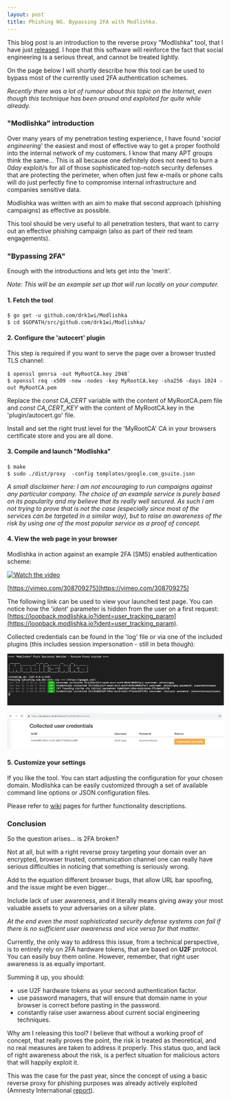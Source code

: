 ```yaml
---
layout: post
title: Phishing NG. Bypassing 2FA with Modlishka.
---
```


This blog post is an introduction to the reverse proxy "Modlishka" tool, that I have just [released](https://github.com/drk1wi/Modlishka). 
I hope that this software will reinforce the fact that social engineering is a serious threat, and cannot be treated lightly.


On the page below I will shortly describe how this tool can be used to bypass most of the currently used 2FA authentication schemes.

_Recently there was a lot of rumour about this topic on the Internet, even though this technique has been around and exploited for quite while already._

### "Modlishka" introduction

Over many years of my penetration testing experience, I have found '_social engineering_'  the easiest and most of effective way to get a proper foothold into the internal network of my customers. I know that many APT groups think the same...
This is all because one definitely does not need to burn a _0day_ exploit/s for all of those sophisticated top-notch security defenses that are protecting the perimeter, when often just few e-mails or phone calls will do just perfectly fine to compromise internal infrastructure and companies sensitive data.  


Modlishka was written with an aim to make that second approach (phishing campaigns) as effective as possible.

This tool should be very useful to all penetration testers, that want to carry out an effective phishing campaign (also as part of their red team engagements).  


### "Bypassing 2FA"

Enough with the introductions and lets get into the 'merit'.

_Note: This will be an example set up that will run locally on your computer._ 

#### 1. Fetch the tool 

```
$ go get -u github.com/drk1wi/Modlishka
$ cd $GOPATH/src/github.com/drk1wi/Modlishka/
```

    
#### 2. Configure the 'autocert' plugin 
 
 This step is required if you want to serve the page over a browser trusted TLS channel:
 
```
$ openssl genrsa -out MyRootCA.key 2048`
$ openssl req -x509 -new -nodes -key MyRootCA.key -sha256 -days 1024 -out MyRootCA.pem
```

Replace the _const CA_CERT_ variable with the content of MyRootCA.pem file and _const CA_CERT_KEY_  with the content of MyRootCA.key in the 'plugin/autocert.go' file.

Install and set the right trust level for the 'MyRootCA' CA in your browsers certificate store and you are all done.

#### 3. Compile and launch "Modlishka" 
    
```
$ make
$ sudo ./dist/proxy  -config templates/google.com_gsuite.json
```

_A small disclaimer here: I am not encouraging to run campaigns against any particular company. The choice of an example service is purely based on its popularity and my believe that its really well secured. As such I am not trying to prove that is not the case (especially since most of the services can be targeted in a similar way), but to raise an awareness of the risk by using one of the most popular service as a proof of concept._

#### 4. View the web page in your browser

 Modlishka in action against an example 2FA (SMS) enabled authentication scheme:

[![Watch the video](https://i.vimeocdn.com/video/749353683.jpg)](https://vimeo.com/308709275)

[https://vimeo.com/308709275](https://vimeo.com/308709275)

The following link can be used to view your launched test page. You can notice how the '_ident_' parameter is hidden from the user on a first request: [https://loopback.modlishka.io?ident=user_tracking_param](https://loopback.modlishka.io?ident=user_tracking_param).

Collected credentials can be found in the 'log' file or via one of the included plugins (this includes session impersonation - still in beta though):

![alt text](https://raw.githubusercontent.com/drk1wi/assets/master/7d0426a133a85a46a76a424574bf5a2acf99815e.png)

![alt text](https://raw.githubusercontent.com/drk1wi/assets/master/779e2185531eadb81996045fe56952860efd7c08.png)


####  5. Customize your settings

If you like the tool. You can start adjusting the configuration for your chosen domain.
Modlishka can be easily customized through a set of available command line options or JSON configuration files.

Please refer to [wiki](https://github.com/drk1wi/Modlishka/wiki)  pages for further functionality descriptions. 

### Conclusion

So the question arises... is 2FA broken? 

Not at all, but with a right reverse proxy targeting your domain over an encrypted, browser trusted, communication channel one can really have serious difficulties in noticing that something is seriously wrong.

Add to the equation different browser bugs, that allow URL bar spoofing, and the issue might be even bigger...

Include lack of user awareness, and it literally means giving away your most valuable assets to your adversaries on a silver plate. 

_At the end even the most sophisticated security defense systems can fail if there is no sufficient user awareness and vice versa for that matter._

Currently, the only way to address this issue, from a technical perspective, is to entirely rely on 2FA hardware tokens, that are based on **U2F** protocol. You can easily buy them online. However, remember, that right user awareness is as equally important.

Summing it up, you should:
- use U2F hardware tokens as your second authentication factor.
- use password managers, that will ensure that domain name in your browser is correct before pasting in the password.
- constantly raise user awarness about current social engineering techniques.

Why am I releasing this tool?
I believe that without a working proof of concept, that really proves the point, the risk is treated as theoretical, and no real measures are taken to address it properly. This status quo, and lack of right awareness about the risk, is a perfect situation for malicious actors that will happily exploit it.

This was the case for the past year, since the concept of using a basic reverse proxy for phishing purposes was already actively exploited (Amnesty International [report](https://www.amnesty.org/en/latest/research/2018/12/when-best-practice-is-not-good-enough/)). 



